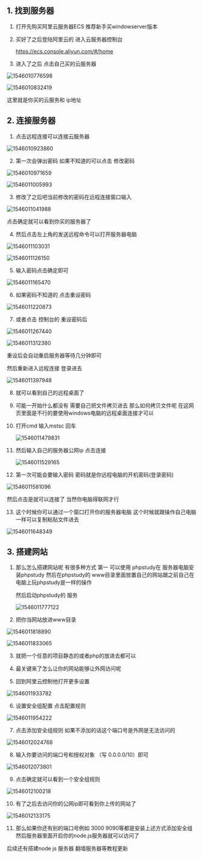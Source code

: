 ## 1. 找到服务器

1. 打开先购买阿里云服务器ECS  推荐新手买windowserver版本

2. 买好了之后登陆阿里云的 进入云服务器控制台

   https://ecs.console.aliyun.com/#/home

3.  进入了之后 点击自己买的云服务器

   ![1546010776598](./img/1546010776598.png)

   ![1546010832419](./img/1546010832419.png)



这里就是你买的云服务和 ip地址

## 2. 连接服务器

1. 点击远程连接可以连接云服务器

![1546010923860](./img/1546010923860.png)

2. 第一次会弹出密码 如果不知道的可以点击 修改密码

![1546010971659](./img/1546010971659.png)

![1546011005993](./img/1546011005993.png)

3.  修改了之后吧当前修改的密码在远程连接窗口输入

![1546011041988](./img/1546011041988.png)

点击确定就可以看到你买的服务器了

4. 然后点击左上角的发送远程命令可以打开服务器电脑

![1546011103031](./img/1546011103031.png)

![1546011126150](./img/1546011126150.png)

5. 输入密码点击确定即可

![1546011165470](./img/1546011165470.png)

6. 如果密码不知道的 点击重设密码

![1546011220873](./img/1546011220873.png)

7. 或者点击 控制台的 重设密码后

![1546011267440](./img/1546011267440.png)

![1546011312380](./img/1546011312380.png)

重设后会自动重启服务器等待几分钟即可

然后重新进入远程连接 登录进去

![1546011397948](./img/1546011397948.png)

8. 就可以看到自己的远程桌面了

9. 可能一开始什么都没有 需要自己把文件拷贝进去 那么如何拷贝文件呢 在这网页里面是不行的要使用windows电脑的远程桌面连接才可以

10. 打开cmd 输入mstsc 回车

    ![1546011479831](./img/1546011479831.png)

11. 然后输入自己的服务器公网ip 点击连接

    ![1546011529165](./img/1546011529165.png)

12. 第一次可能会要输入密码 密码就是你远程电脑的开机密码(登录密码)

    

![1546011581096](./img/1546011581096.png)

然后点击是就可以连接了 当然你电脑得联网才行

13. 这个时候你可以通过一个窗口打开你的服务器电脑 这个时候就跟操作自己电脑一样可以复制粘贴文件进去

![1546011648349](./img/1546011648349.png)

## 3. 搭建网站

1. 那么怎么搭建网站呢 有很多种方式 第一 可以使用 phpstudy在 服务器电脑安装phpstudy 然后在phpstudy的 www目录里面放置自己的网站跟之前自己在电脑上玩phpstudy是一样的操作

   然后启动phpstudy的 服务

   ![1546011777122](./img/1546011777122.png)

2. 把你当网站放进www目录

![1546011818890](./img/1546011818890.png)

![1546011833065](./img/1546011833065.png)

3. 就把一个任意的项目静态的或者php的放进去都可以

4. 最关键来了怎么让你的网站能够让外网访问呢

5. 回到阿里云控制他打开更多设置

![1546011933782](./img/1546011933782.png)

6. 设置安全组配置 点击配置规则

![1546011954222](./img/1546011954222.png)

7. 点击添加安全组规则 如果不添加的话这个端口号是外网是无法访问的

![1546012024768](./img/1546012024768.png)

8. 输入你要访问的端口号和授权对象 （写 0.0.0.0/10）即可

![1546012073801](./img/1546012073801.png)

9. 点击确定就可以看到一个安全组规则

![1546012100218](./img/1546012100218.png)

10. 有了之后去访问你的公网ip即可看到你上传的网站了

![1546012133175](./img/1546012133175.png)


11. 那么如果你还有别的端口号例如 3000  9090等都是安装上述方式添加安全组 然后服务器里面开启你的node.js服务器就可以访问了

后续还有搭建node js 服务器 翻墙服务器等教程更新
